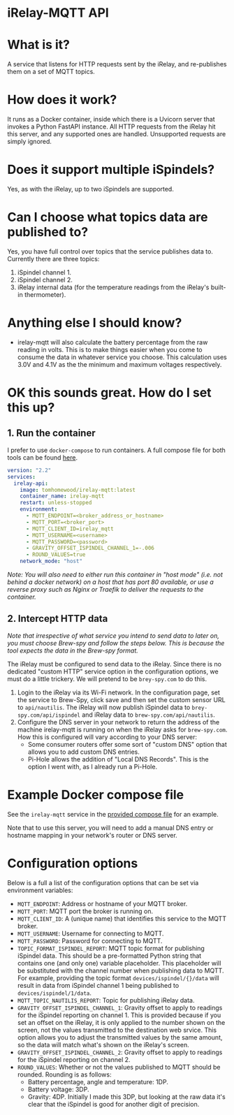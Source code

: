 # iRelay-MQTT API

# What is it?
A service that listens for HTTP requests sent by the iRelay, and re-publishes them on a set of MQTT topics.

# How does it work?
It runs as a Docker container, inside which there is a Uvicorn server that invokes a Python FastAPI instance. All HTTP requests from the iRelay hit this server, and any supported ones are handled. Unsupported requests are simply ignored.

# Does it support multiple iSpindels?
Yes, as with the iRelay, up to two iSpindels are supported.

# Can I choose what topics data are published to?
Yes, you have full control over topics that the service publishes data to. Currently there are three topics:
1. iSpindel channel 1.
1. iSpindel channel 2.
1. iRelay internal data (for the temperature readings from the iRelay's built-in thermometer).

# Anything else I should know?
- irelay-mqtt will also calculate the battery percentage from the raw reading in volts. This is to make things easier when you come to consume the data in whatever service you choose. This calculation uses 3.0V and 4.1V as the the minimum and maximum voltages respectively.

# OK this sounds great. How do I set this up?
## 1. Run the container
I prefer to use `docker-compose` to run containers. A full compose file for both tools can be found [here](/docker/docker-compose-example.yml).
```yaml
version: "2.2"
services:
  irelay-api:
    image: tomhomewood/irelay-mqtt:latest
    container_name: irelay-mqtt
    restart: unless-stopped
    environment:
      - MQTT_ENDPOINT=<broker_address_or_hostname>
      - MQTT_PORT=<broker_port>
      - MQTT_CLIENT_ID=irelay_mqtt
      - MQTT_USERNAME=<username>
      - MQTT_PASSWORD=<password>
      - GRAVITY_OFFSET_ISPINDEL_CHANNEL_1=-.006
      - ROUND_VALUES=true
    network_mode: "host"
```
_Note: You will also need to either run this container in "host mode" (i.e. not behind a docker network) on a host that has port 80 available, or use a reverse proxy such as Nginx or Traefik to deliver the requests to the container._
## 2. Intercept HTTP data
_Note that irrespective of what service you intend to send data to later on, you must choose Brew-spy and follow the steps below. This is because the tool expects the data in the Brew-spy format._

The iRelay must be configured to send data to the iRelay. Since there is no dedicated "custom HTTP" service option in the configuration options, we must do a little trickery. We will pretend to be `brey-spy.com` to do this.
1. Login to the iRelay via its Wi-Fi network. In the configuration page, set the service to Brew-Spy, click save and then set the custom sensor URL to `api/nautilis`. The iRelay will now publish iSpindel data to `brey-spy.com/api/ispindel` and iRelay data to `brew-spy.com/api/nautilis`.
1. Configure the DNS server in your network to return the address of the machine irelay-mqtt is running on when the iRelay asks for `brew-spy.com`. How this is configured will vary according to your DNS server:
    - Some consumer routers offer some sort of "custom DNS" option that allows you to add custom DNS entries.
    - Pi-Hole allows the addition of "Local DNS Records". This is the option I went with, as I already run a Pi-Hole.


# Example Docker compose file
 See the `irelay-mqtt` service in the [provided compose file](/docker/docker-compose-example.yml) for an example.


Note that to use this server, you will need to add a manual DNS entry or hostname mapping in your network's router or DNS server. 

# Configuration options
Below is a full a list of the configuration options that can be set via environment variables:
- `MQTT_ENDPOINT`: Address or hostname of your MQTT broker.
- `MQTT_PORT`: MQTT port the broker is running on.
- `MQTT_CLIENT_ID`: A (unique name) that identifies this service to the MQTT broker.
- `MQTT_USERNAME`: Username for connecting to MQTT.
- `MQTT_PASSWORD`: Password for connecting to MQTT.
- `TOPIC_FORMAT_ISPINDEL_REPORT`: MQTT topic format for publishing iSpindel data. This should be a pre-formatted Python string that contains one (and only one) variable placeholder. This placeholder will be substituted with the channel number when publishing data to MQTT. For example, providing the topic format `devices/ispindel/{}/data` will result in data from iSpindel channel 1 being published to `devices/ispindel/1/data`.
- `MQTT_TOPIC_NAUTILIS_REPORT`: Topic for publishing iRelay data.
- `GRAVITY_OFFSET_ISPINDEL_CHANNEL_1`: Gravity offset to apply to readings for the iSpindel reporting on channel 1. This is provided because if you set an offset on the iRelay, it is only applied to the number shown on the screen, not the values transmitted to the destination web srvice. This option allows you to adjust the transmitted values by the same amount, so the data will match what's shown on the iRelay's screen.
- `GRAVITY_OFFSET_ISPINDEL_CHANNEL_2`: Gravity offset to apply to readings for the iSpindel reporting on channel 2.
- `ROUND_VALUES`: Whether or not the values published to MQTT should be rounded. Rounding is as follows:
    - Battery percentage, angle and temperature: 1DP.
    - Battery voltage: 3DP.
    - Gravity: 4DP. Initially I made this 3DP, but looking at the raw data it's clear that the iSpindel is good for another digit of precision.